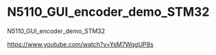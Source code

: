 # N5110_GUI_encoder_demo_STM32
N5110_GUI_encoder_demo_STM32

https://www.youtube.com/watch?v=YsM7WqgUP8s
